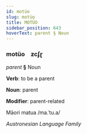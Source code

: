 ```yaml
---
id: motüo
slug: motüo
title: MOTÜO
sidebar_position: 643
hoverText: parent § Noun
---
```


### motüo&emsp;<span kind="abugida">ƶcʄɽ</span>

*parent* **§** Noun

**Verb**: to be a parent

**Noun**: parent

**Modifier**: parent-related

Māori matua /ma.ˈtu.a/

*Austronesian Language Family*